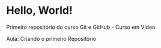 # Hello, World!
 Primeiro repositório do curso Git e GitHub - Curso em Vídeo

Aula: Criando o primeiro Repositório